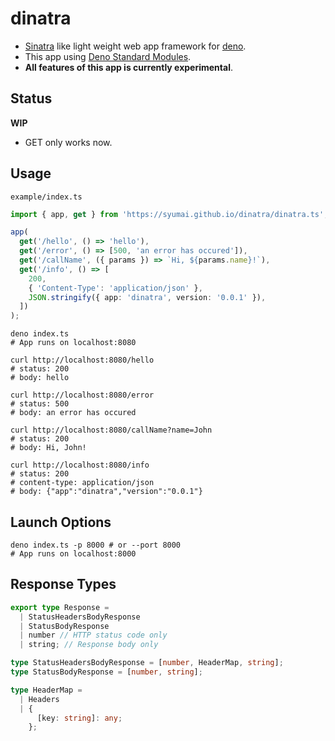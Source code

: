 # dinatra

- [Sinatra](http://sinatrarb.com/) like light weight web app framework for [deno](https://github.com/denoland/deno).
- This app using [Deno Standard Modules](https://github.com/denoland/deno_std).
- **All features of this app is currently experimental**.

## Status

**WIP**

- GET only works now.

## Usage

`example/index.ts`

```ts
import { app, get } from 'https://syumai.github.io/dinatra/dinatra.ts';

app(
  get('/hello', () => 'hello'),
  get('/error', () => [500, 'an error has occured']),
  get('/callName', ({ params }) => `Hi, ${params.name}!`),
  get('/info', () => [
    200,
    { 'Content-Type': 'application/json' },
    JSON.stringify({ app: 'dinatra', version: '0.0.1' }),
  ])
);
```

```console
deno index.ts
# App runs on localhost:8080

curl http://localhost:8080/hello
# status: 200
# body: hello

curl http://localhost:8080/error
# status: 500
# body: an error has occured

curl http://localhost:8080/callName?name=John
# status: 200
# body: Hi, John!

curl http://localhost:8080/info
# status: 200
# content-type: application/json
# body: {"app":"dinatra","version":"0.0.1"}
```

## Launch Options

```console
deno index.ts -p 8000 # or --port 8000
# App runs on localhost:8000
```

## Response Types

```ts
export type Response =
  | StatusHeadersBodyResponse
  | StatusBodyResponse
  | number // HTTP status code only
  | string; // Response body only

type StatusHeadersBodyResponse = [number, HeaderMap, string];
type StatusBodyResponse = [number, string];

type HeaderMap =
  | Headers
  | {
      [key: string]: any;
    };
```
